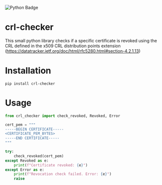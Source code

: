 ![Python Badge](https://img.shields.io/badge/python-3.6%2B-blue.svg?style=for-the-badge&logo=python)

# crl-checker

This small python library checks if a specific certificate is revoked using the
CRL defined in the x509 CRL distribution points
extension (https://datatracker.ietf.org/doc/html/rfc5280.html#section-4.2.1.13)

# Installation

`pip install crl-checker`

# Usage

```python
from crl_checker import check_revoked, Revoked, Error

cert_pem = """
-----BEGIN CERTIFICATE-----
<CERTIFICATE_PEM_BYTES>
-----END CERTIFICATE-----
"""

try:
    check_revoked(cert_pem)
except Revoked as e:
    print(f"Certificate revoked: {e}")
except Error as e:
    print(f"Revocation check failed. Error: {e}")
    raise

```